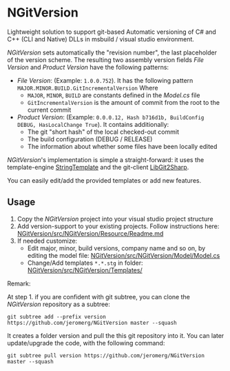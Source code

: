 NGitVersion
===========

Lightweight solution to support git-based Automatic versioning of C# and C++ (CLI and Native) DLLs in msbuild / visual studio environment.

*NGitVersion* sets automatically the "revision number", the last placeholder of the version scheme.
The resulting two assembly version fields *File Version* and *Product Version* have the following patterns:
- *File Version*: (Example: `1.0.0.752`). It has the following pattern `MAJOR.MINOR.BUILD.GitIncrementalVersion`
Where 
    - `MAJOR`, `MINOR`, `BUILD` are constants defined in the *Model.cs* file
    - `GitIncrementalVersion` is the amount of commit from the root to the current commit
- *Product Version*: (Example: `0.0.0.12, Hash b716d1b, BuildConfig DEBUG, HasLocalChange True`). It contains additionally:
    - The git "short hash" of the local checked-out commit 
    - The build configuration (DEBUG / RELEASE)
    - The information about whether some files have been locally edited
  

*NGitVersion*'s implementation is simple a straight-forward: it uses the template-engine [StringTemplate](https://github.com/antlr/stringtemplate4) and the git-client [LibGit2Sharp](https://github.com/libgit2/libgit2sharp). 

You can easily edit/add the provided templates or add new features.

Usage
-----
1. Copy the *NGitVersion* project into your visual studio project structure
2. Add version-support to your existing projects. Follow instructions here: [NGitVersion/src/NGitVersion/Resource/Readme.md](https://github.com/jeromerg/NGitVersion/blob/master/src/NGitVersion/Resource/Readme.md)
3. If needed customize:
    - Edit major, minor, build versions, company name and so on, by editing the model file: [NGitVersion/src/NGitVersion/Model/Model.cs](https://github.com/jeromerg/NGitVersion/blob/master/src/NGitVersion/Model/Model.cs)
    - Change/Add templates `*.*.stg` in folder: [NGitVersion/src/NGitVersion/Templates/](https://github.com/jeromerg/NGitVersion/blob/master/src/NGitVersion/Templates/)

Remark:

At step 1. if you are confident with git subtree, you can clone the *NGitVersion* repository as a subtree:

```
git subtree add --prefix version https://github.com/jeromerg/NGitVersion master --squash
```

It creates a folder version and pull the this git repository into it. You can later update/upgrade the code, with the following command:

```
git subtree pull version https://github.com/jeromerg/NGitVersion master --squash
```
